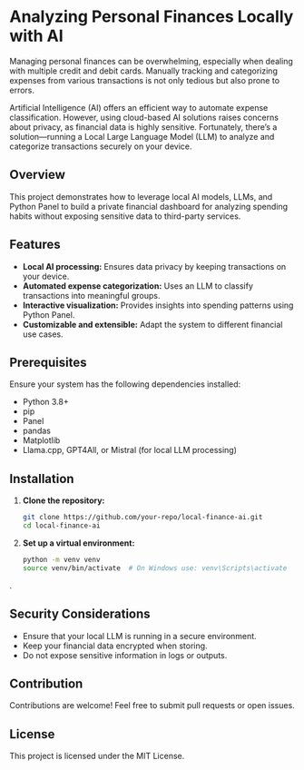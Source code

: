 # Analyzing Personal Finances Locally with AI

Managing personal finances can be overwhelming, especially when dealing with multiple credit and debit cards. Manually tracking and categorizing expenses from various transactions is not only tedious but also prone to errors.

Artificial Intelligence (AI) offers an efficient way to automate expense classification. However, using cloud-based AI solutions raises concerns about privacy, as financial data is highly sensitive. Fortunately, there’s a solution—running a Local Large Language Model (LLM) to analyze and categorize transactions securely on your device.

## Overview
This project demonstrates how to leverage local AI models, LLMs, and Python Panel to build a private financial dashboard for analyzing spending habits without exposing sensitive data to third-party services.

## Features
- **Local AI processing:** Ensures data privacy by keeping transactions on your device.
- **Automated expense categorization:** Uses an LLM to classify transactions into meaningful groups.
- **Interactive visualization:** Provides insights into spending patterns using Python Panel.
- **Customizable and extensible:** Adapt the system to different financial use cases.

## Prerequisites
Ensure your system has the following dependencies installed:

- Python 3.8+
- pip
- Panel
- pandas
- Matplotlib
- Llama.cpp, GPT4All, or Mistral (for local LLM processing)

## Installation

1. **Clone the repository:**
   ```sh
   git clone https://github.com/your-repo/local-finance-ai.git
   cd local-finance-ai
   ```

2. **Set up a virtual environment:**
   ```sh
   python -m venv venv
   source venv/bin/activate  # On Windows use: venv\Scripts\activate
   ```
.


## Security Considerations
- Ensure that your local LLM is running in a secure environment.
- Keep your financial data encrypted when storing.
- Do not expose sensitive information in logs or outputs.

## Contribution
Contributions are welcome! Feel free to submit pull requests or open issues.

## License
This project is licensed under the MIT License.

